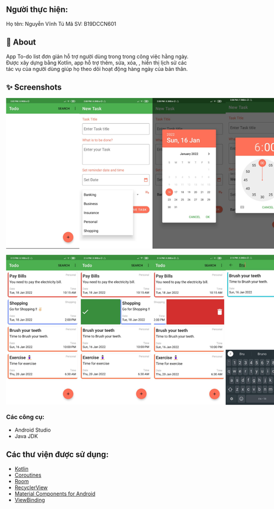 ## Người thực hiện:
Họ tên: Nguyễn Vĩnh Tú
Mã SV: B19DCCN601


## 🌟 About
App To-do list đơn giản hỗ trợ người dùng trong trong công việc hằng ngày. Được xây dựng bằng Kotlin, app hỗ trợ thêm, sửa, xóa, , hiển thị lịch sử các tác vụ của người dùng giúp họ theo dõi hoạt động hàng ngày của bản thân. 
## ✨ Screenshots

<div style="display:flex;">
<img src="ScreenShots/img01.jpeg" width="200">
<img src="ScreenShots/img03.jpeg" width="200">
<img src="ScreenShots/img05.jpeg" width="200">
<img src="ScreenShots/img10.jpeg" width="200">
</div>
<br>
<div style="display:flex;">
<img src="ScreenShots/img06.jpeg" width="200">
<img src="ScreenShots/img07.jpeg" width="200">
<img src="ScreenShots/img08.jpeg" width="200">
<img src="ScreenShots/img09.jpeg" width="200">
</div>


### Các công cụ:
*   Android Studio 
*   Java JDK

## Các thư viện được sử dụng:
- [Kotlin](https://kotlinlang.org/)
- [Coroutines](https://kotlinlang.org/docs/reference/coroutines-overview.html) 
- [Room](https://developer.android.com/topic/libraries/architecture/room) 
- [RecyclerView](https://developer.android.com/jetpack/androidx/releases/recyclerview) 
- [Material Components for Android](https://github.com/material-components/material-components-android) 
- [ViewBinding](https://developer.android.com/topic/libraries/view-binding)

